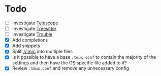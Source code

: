 # Todo

- [ ] Investigate [Telescope](https://github.com/nvim-telescope/telescope.nvim)
- [ ] Investigate [Treesitter](https://github.com/nvim-treesitter/nvim-treesitter)
- [ ] Investigate [Trouble](https://github.com/folke/trouble.nvim)
- [X] Add completions
- [X] Add snippets
- [X] Split [.vimrc](./dotfiles/.vimrc) into multiple files
- [X] Is it possible to have a base `.tmux.conf` to contain the majority of the
  settings and then have the OS specific file added to it?
- [X] Review `.tmux.conf` and remove any unnecessary config
